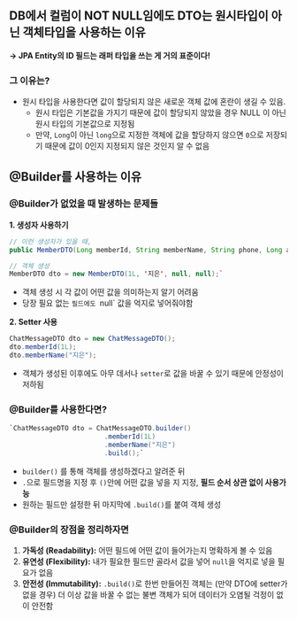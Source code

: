 ## DB에서 컬럼이 NOT NULL임에도 DTO는 원시타입이 아닌 객체타입을 사용하는 이유
**→ JPA Entity의 ID 필드는 래퍼 타입을 쓰는 게 거의 표준이다!**

### 그 이유는?
- 원시 타입을 사용한다면 값이 할당되지 않은 새로운 객체 값에 혼란이 생길 수 있음.
    - 원시 타입은 기본값을 가지기 때문에 값이 할당되지 않았을 경우 NULL 이 아닌 원시 타입의 기본값으로 지정됨
    - 만약, `Long`이 아닌 `long`으로 지정한 객체에 값을 할당하지 않으면 `0`으로 저장되기 때문에 값이 0인지 지정되지 않은 것인지 알 수 없음

## @Builder를 사용하는 이유

### @Builder가 없었을 때 발생하는 문제들
**1. 생성자 사용하기**

```Java
// 이런 생성자가 있을 때,
public MemberDTO(Long memberId, String memberName, String phone, Long age) { ... }

// 객체 생성
MemberDTO dto = new MemberDTO(1L, '지은', null, null);`
```
- 객체 생성 시 각 값이 어떤 값을 의미하는지 알기 어려움
- 당장 필요 없는 `필드에도 `null` 값을 억지로 넣어줘야함

**2. Setter 사용**

```Java
ChatMessageDTO dto = new ChatMessageDTO();
dto.memberId(1L);
dto.memberName("지은");
```
- 객체가 생성된 이후에도 아무 데서나 `setter`로 값을 바꿀 수 있기 때문에 안정성이 저하됨


### **@Builder를 사용한다면?**

```Java
`ChatMessageDTO dto = ChatMessageDTO.builder()
                        .memberId(1L)
                        .memberName("지은")
                        .build();`
```

- `builder()` 를 통해 객체를 생성하겠다고 알려준 뒤
- `.`으로 필드명을 지정 후 `()`안에 어떤 값을 넣을 지 지정, **필드 순서 상관 없이 사용가능**
- 원하는 필드만 설정한 뒤 마지막에 `.build()`를 붙여 객체 생성

### **@Builder의 장점을 정리하자면**

1. **가독성 (Readability):** 어떤 필드에 어떤 값이 들어가는지 명확하게 볼 수 있음
2. **유연성 (Flexibility):** 내가 필요한 필드만 골라서 값을 넣어 `null`을 억지로 넣을 필요가 없음
3. **안전성 (Immutability):** `.build()`로 한번 만들어진 객체는 (만약 DTO에 setter가 없을 경우) 더 이상 값을 바꿀 수 없는 불변 객체가 되어 데이터가 오염될 걱정이 없이 안전함